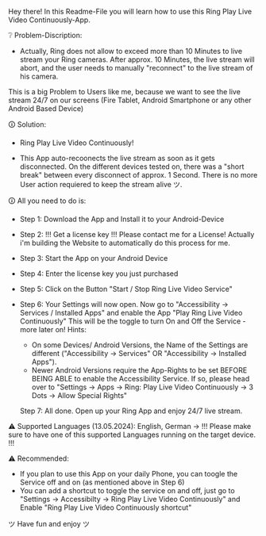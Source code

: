 Hey there! In this Readme-File you will learn how to use this Ring Play Live Video Continuously-App.

❔ Problem-Discription:
- Actually, Ring does not allow to exceed more than 10 Minutes to live stream your Ring cameras. 
After approx. 10 Minutes, the live stream will abort, and the user needs to manually "reconnect" to the live stream of his camera.

This is a big Problem to Users like me, because we want to see the live stream 24/7 on our screens (Fire Tablet, Android Smartphone or any other Android Based Device)

🛈 Solution:

- Ring Play Live Video Continuously!

- This App auto-recoonects the live stream as soon as it gets disconnected. On the different devices tested on, there was a "short break" between every disconnect of approx. 1 Second.
There is no more User action requiered to keep the stream alive ツ.


🛈 All you need to do is:

- Step 1: Download the App and Install it to your Android-Device
- Step 2: !!! Get a license key !!! Please contact me for a License! Actually i'm building the Website to automatically do this process for me.
- Step 3: Start the App on your Android Device
- Step 4: Enter the license key you just purchased
- Step 5: Click on the Button "Start / Stop Ring Live Video Service"
- Step 6: Your Settings will now open. Now go to "Accessibility -> Services / Installed Apps" and enable the App "Play Ring Live Video Continuously"
  This will be the toggle to turn On and Off the Service - more later on!
  Hints:
  - On some Devices/ Android Versions, the Name of the Settings are different ("Accessibility -> Services" OR "Accessibility -> Installed Apps").
  - Newer Android Versions require the App-Rights to be set BEFORE BEING ABLE to enable the Accessibility Service. If so, please head over to "Settings -> Apps -> Ring: Play Live Video Continuously -> 3 Dots -> Allow Special Rights" 
  
  Step 7: All done. Open up your Ring App and enjoy 24/7 live stream.



⚠ Supported Languages (13.05.2024): English, German -> !!! Please make sure to have one of this supported Languages running on the target device. !!!


⚠ Recommended:

- If you plan to use this App on your daily Phone, you can toogle the Service off and on (as mentioned above in Step 6)
- You can add a shortcut to toggle the service on and off, just go to "Settings -> Accessibilty -> Ring Play Live Video Continuously" and Enable "Ring Play Live Video Continuously shortcut"


ツ Have fun and enjoy ツ
